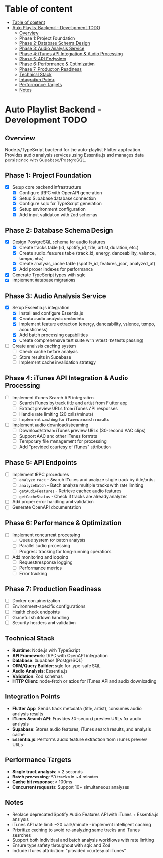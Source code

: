 # Table of content

<!--ts-->
* [Table of content](#table-of-content)
* [Auto Playlist Backend - Development TODO](#auto-playlist-backend---development-todo)
   * [Overview](#overview)
   * [Phase 1: Project Foundation](#phase-1-project-foundation)
   * [Phase 2: Database Schema Design](#phase-2-database-schema-design)
   * [Phase 3: Audio Analysis Service](#phase-3-audio-analysis-service)
   * [Phase 4: iTunes API Integration &amp; Audio Processing](#phase-4-itunes-api-integration--audio-processing)
   * [Phase 5: API Endpoints](#phase-5-api-endpoints)
   * [Phase 6: Performance &amp; Optimization](#phase-6-performance--optimization)
   * [Phase 7: Production Readiness](#phase-7-production-readiness)
   * [Technical Stack](#technical-stack)
   * [Integration Points](#integration-points)
   * [Performance Targets](#performance-targets)
   * [Notes](#notes)
<!--te-->

# Auto Playlist Backend - Development TODO

## Overview
Node.js/TypeScript backend for the auto-playlist Flutter application. Provides audio analysis services using Essentia.js and manages data persistence with Supabase/PostgreSQL.

## Phase 1: Project Foundation
- [x] Setup core backend infrastructure
  - [x] Configure tRPC with OpenAPI generation
  - [x] Setup Supabase database connection
  - [x] Configure sqlc for TypeScript generation
  - [x] Setup environment configuration
  - [x] Add input validation with Zod schemas

## Phase 2: Database Schema Design
- [x] Design PostgreSQL schema for audio features
  - [x] Create tracks table (id, spotify_id, title, artist, duration, etc.)
  - [x] Create audio_features table (track_id, energy, danceability, valence, tempo, etc.)
  - [x] Create analysis_cache table (spotify_id, features_json, analyzed_at)
  - [x] Add proper indexes for performance
- [x] Generate TypeScript types with sqlc
- [x] Implement database migrations

## Phase 3: Audio Analysis Service
- [x] Setup Essentia.js integration
  - [x] Install and configure Essentia.js
  - [x] Create audio analysis endpoints
  - [x] Implement feature extraction (energy, danceability, valence, tempo, acousticness)
  - [x] Add batch processing capabilities
  - [x] Create comprehensive test suite with Vitest (19 tests passing)
- [ ] Create analysis caching system
  - [ ] Check cache before analysis
  - [ ] Store results in Supabase
  - [ ] Implement cache invalidation strategy

## Phase 4: iTunes API Integration & Audio Processing
- [ ] Implement iTunes Search API integration
  - [ ] Search iTunes by track title and artist from Flutter app
  - [ ] Extract preview URLs from iTunes API responses
  - [ ] Handle rate limiting (20 calls/minute)
  - [ ] Implement caching for iTunes search results
- [ ] Implement audio download/streaming
  - [ ] Download/stream iTunes preview URLs (30-second AAC clips)
  - [ ] Support AAC and other iTunes formats
  - [ ] Temporary file management for processing
  - [ ] Add "provided courtesy of iTunes" attribution

## Phase 5: API Endpoints
- [ ] Implement tRPC procedures
  - [ ] `analyzeTrack` - Search iTunes and analyze single track by title/artist
  - [ ] `analyzeBatch` - Batch analyze multiple tracks with rate limiting
  - [ ] `getAudioFeatures` - Retrieve cached audio features
  - [ ] `getCacheStatus` - Check if tracks are already analyzed
- [ ] Add proper error handling and validation
- [ ] Generate OpenAPI documentation

## Phase 6: Performance & Optimization
- [ ] Implement concurrent processing
  - [ ] Queue system for batch analysis
  - [ ] Parallel audio processing
  - [ ] Progress tracking for long-running operations
- [ ] Add monitoring and logging
  - [ ] Request/response logging
  - [ ] Performance metrics
  - [ ] Error tracking

## Phase 7: Production Readiness
- [ ] Docker containerization
- [ ] Environment-specific configurations
- [ ] Health check endpoints
- [ ] Graceful shutdown handling
- [ ] Security headers and validation

## Technical Stack
- **Runtime**: Node.js with TypeScript
- **API Framework**: tRPC with OpenAPI integration  
- **Database**: Supabase (PostgreSQL)
- **ORM/Query Builder**: sqlc for type-safe SQL
- **Audio Analysis**: Essentia.js
- **Validation**: Zod schemas
- **HTTP Client**: node-fetch or axios for iTunes API and audio downloading

## Integration Points
- **Flutter App**: Sends track metadata (title, artist), consumes audio analysis results
- **iTunes Search API**: Provides 30-second preview URLs for audio analysis
- **Supabase**: Stores audio features, iTunes search results, and analysis cache
- **Essentia.js**: Performs audio feature extraction from iTunes preview URLs

## Performance Targets
- **Single track analysis**: < 2 seconds
- **Batch processing**: 50 tracks in ~4 minutes
- **Cache hit response**: < 100ms
- **Concurrent requests**: Support 10+ simultaneous analyses

## Notes
- Replace deprecated Spotify Audio Features API with iTunes + Essentia.js analysis
- iTunes API rate limit: ~20 calls/minute - implement intelligent caching
- Prioritize caching to avoid re-analyzing same tracks and iTunes searches
- Support both individual and batch analysis workflows with rate limiting
- Ensure type safety throughout with sqlc and Zod
- Include iTunes attribution: "provided courtesy of iTunes"